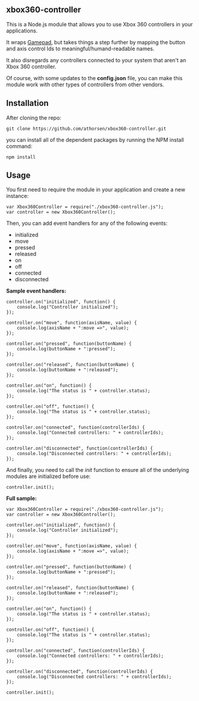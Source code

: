 ## xbox360-controller ##

This is a Node.js module that allows you to use Xbox 360 controllers in your applications.

It wraps [Gamepad](https://github.com/creationix/node-gamepad "Gamepad"), but takes things a step further by mapping the button and axis control Ids to meaningful/humand-readable names.

It also disregards any controllers connected to your system that aren't an Xbox 360 controller.

Of course, with some updates to the **config.json** file, you can make this module work with other types of controllers from other vendors.

## Installation ##

After cloning the repo:

    git clone https://github.com/athorsen/xbox360-controller.git

you can install all of the dependent packages by running the NPM install command:

    npm install

## Usage ##

You first need to require the module in your application and create a new instance:

    var Xbox360Controller = require("./xbox360-controller.js");
	var controller = new Xbox360Controller();

Then, you can add event handlers for any of the following events:

- initialized
- move
- pressed
- released
- on
- off
- connected
- disconnected

**Sample event handlers:**

    controller.on("initialized", function() {
		console.log("Controller initialized");
	});

	controller.on("move", function(axisName, value) {
		console.log(axisName + ":move =>", value);
	});

	controller.on("pressed", function(buttonName) {
		console.log(buttonName + ":pressed");
	});

	controller.on("released", function(buttonName) {
		console.log(buttonName + ":released");
	});

	controller.on("on", function() {
		console.log("The status is " + controller.status);
	});

	controller.on("off", function() {
		console.log("The status is " + controller.status);
	});

	controller.on("connected", function(controllerIds) {
		console.log("Connected controllers: " + controllerIds);
	});

	controller.on("disconnected", function(controllerIds) {
		console.log("Disconnected controllers: " + controllerIds);
	});

And finally, you need to call the *init* function to ensure all of the underlying modules are initialized before use:

	controller.init();

**Full sample:**

    var Xbox360Controller = require("./xbox360-controller.js");
	var controller = new Xbox360Controller();

    controller.on("initialized", function() {
		console.log("Controller initialized");
	});

	controller.on("move", function(axisName, value) {
		console.log(axisName + ":move =>", value);
	});

	controller.on("pressed", function(buttonName) {
		console.log(buttonName + ":pressed");
	});

	controller.on("released", function(buttonName) {
		console.log(buttonName + ":released");
	});

	controller.on("on", function() {
		console.log("The status is " + controller.status);
	});

	controller.on("off", function() {
		console.log("The status is " + controller.status);
	});

	controller.on("connected", function(controllerIds) {
		console.log("Connected controllers: " + controllerIds);
	});

	controller.on("disconnected", function(controllerIds) {
		console.log("Disconnected controllers: " + controllerIds);
	});

	controller.init();